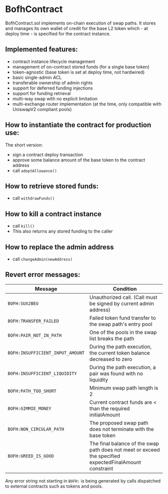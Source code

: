 # BofhContract

BofhContract.sol implements on-chain execution of swap paths. It stores and manages its own wallet of credit for 
the base L2 token which - at deploy time - is specified for the contract instance.

## Implemented features:

- contract instance lifecycle management
- management of on-contract stored funds (for a single base token)
- token-agnostic (base token is set at deploy time, not hardwired) 
- basic single-admin ACL
- transferable ownership of admin rights
- support for deferred funding injections
- support for funding retrieval
- multi-way swap with no explicit limitation
- multi-exchange router implementation (at the time, only compatible with UniswapV2 compliant pools)

## How to instantiate the contract for production use:

The short version:

- sign a contract deploy transaction
- approve some balance amount of the base token to the contract address
- call `adoptAllowance()`

## How to retrieve stored funds:

- call `withdrawFunds()`

## How to kill a contract instance

- call `kill()`
- This also returns any stored funding to the caller

## How to replace the admin address

- call `changeAdmin(newAddress)`


## Revert error messages:

| Message | Condition 	|
|---	  |---	        |
| `BOFH:SUX2BEU` 	                | Unauthorized call. (Call must be signed by current admin address)	|
| `BOFH:TRANSFER_FAILED` 	        |  Failed token fund transfer to the swap path's entry pool	|
| `BOFH:PAIR_NOT_IN_PATH` 	        | One of the pools in the swap list breaks the path 	|
| `BOFH:INSUFFICIENT_INPUT_AMOUNT` 	| During the path execution, the current token balance decreased to zero 	|
| `BOFH:INSUFFICIENT_LIQUIDITY`	    | During the path execution, a pair was found with no liquidity 	|
| `BOFH:PATH_TOO_SHORT` 	        |  Minimum swap path length is 2	|
| `BOFH:GIMMIE_MONEY`	            | Current contract funds are < than the required initialAmount 	|
| `BOFH:NON_CIRCULAR_PATH` 	        | The proposed swap path does not terminate with the base token 	|
| `BOFH:GREED_IS_GOOD` 	            | The final balance of the swap path does not meet or exceed the specified expectedFinalAmount constraint 	|
 
Any error string not starting in `BOFH:` is being generated by calls dispatched to external contracts such as tokens and pools.
